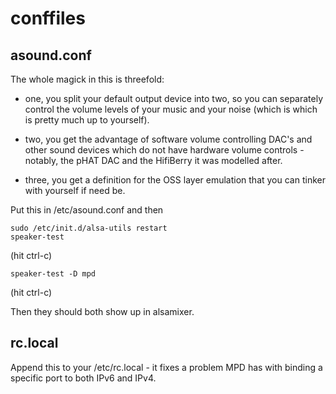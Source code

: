 # conffiles

## asound.conf

The whole magick in this is threefold:

- one, you split your default output device into two, so you can separately control the volume levels of your music and your noise (which is which is pretty much up to yourself).

- two, you get the advantage of software volume controlling DAC's and other sound devices which do not have hardware volume controls - notably, the pHAT DAC and the HifiBerry it was modelled after.

- three, you get a definition for the OSS layer emulation that you can tinker with yourself if need be.

Put this in /etc/asound.conf and then

    sudo /etc/init.d/alsa-utils restart
    speaker-test
    
(hit ctrl-c)

    speaker-test -D mpd
    
(hit ctrl-c)

Then they should both show up in alsamixer.

## rc.local

Append this to your /etc/rc.local - it fixes a problem MPD has with binding a specific port to both IPv6 and IPv4.
